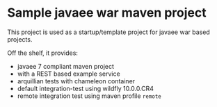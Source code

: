 # Sample javaee war maven project

This project is used as a startup/template project for javaee war based projects.

Off the shelf, it provides:
- javaee 7 compliant maven project
- with a REST based example service
- arquillian tests with chameleon container
- default integration-test using wildfly 10.0.0.CR4
- remote integration test using maven profile `remote`